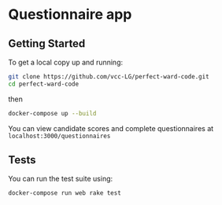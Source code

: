 # Questionnaire app

## Getting Started

To get a local copy up and running:

```bash
git clone https://github.com/vcc-LG/perfect-ward-code.git
cd perfect-ward-code
```
then
```bash
docker-compose up --build
```

You can view candidate scores and complete questionnaires at `localhost:3000/questionnaires`

## Tests

You can run the test suite using:
```bash
docker-compose run web rake test
```